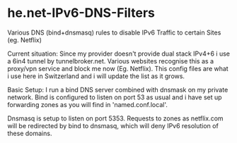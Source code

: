 # he.net-IPv6-DNS-Filters
Various DNS (bind+dnsmasq) rules to disable IPv6 Traffic to certain Sites (eg. Netflix)

Current situation:
Since my provider doesn't provide dual stack IPv4+6 i use a 6in4 tunnel by tunnelbroker.net.
Various websites recognise this as a proxy/vpn service and block me now (Eg. Netflix).
This config files are what i use here in Switzerland and i will update the list as it grows.

Basic Setup:
I run a bind DNS server combined with dnsmask on my private network.
Bind is configured to listen on port 53 as usual and i have set up forwarding zones
as you will find in 'named.conf.local'. 

Dnsmasq is setup to listen on port 5353. Requests to zones as netflix.com will be redirected by
bind to dnsmasq, which will deny IPv6 resolution of these domains.
